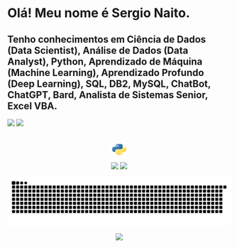 <h1> Olá! Meu nome é Sergio Naito.</h1> 
<h2>Tenho conhecimentos em Ciência de Dados (Data Scientist), Análise de Dados (Data Analyst), Python, Aprendizado de Máquina (Machine Learning), Aprendizado Profundo (Deep Learning), SQL, DB2, MySQL, ChatBot, ChatGPT, Bard, Analista de Sistemas Senior, Excel VBA. </h2>

<div>
  <a href="https://github.com/sergio-naito"></a>
  <img height="180em" src="https://github-readme-stats.vercel.app/api?username=sergio-naito&show_icons=true&theme=dark&include_all_commits=true&count_private=true" />
  <img height="180em"   src="https://github-readme-stats.vercel.app/api/top-langs/?username=sergio-naito&layout=compact&langs_count=16&theme=dark" />

  <!-- img align="center" width="148" height="180" src="https://media1.tenor.com/images/68e8337fb4eb7e40645d832c64762a8b/tenor.gif?itemid=19443613" 
  -->
</div>
 <br>
<div  align="center"> 
  <div style="display: inline_block"><br>
  <!--
  <img align="center" alt="Rafa-Js" height="30" width="40" src="https://raw.githubusercontent.com/devicons/devicon/master/icons/javascript/javascript-plain.svg">
  <img align="center" alt="HTML" height="30" width="40" src="https://raw.githubusercontent.com/devicons/devicon/master/icons/html5/html5-original.svg">
  <img align="center" alt="CSS" height="30" width="40" src="https://raw.githubusercontent.com/devicons/devicon/master/icons/css3/css3-original.svg">
  <img align="center" alt="Csharp" height="30" width="40" src="https://raw.githubusercontent.com/devicons/devicon/master/icons/csharp/csharp-original.svg">
  <img align="center" alt="PHP" height="30" width="40" src="https://raw.githubusercontent.com/devicons/devicon/master/icons/php/php-original.svg">
  <img align="center" alt="java" height="30" width="40" src="https://raw.githubusercontent.com/devicons/devicon/master/icons/java/java-original.svg">
 -->
  <img align="center" alt="Python" height="30" width="40" src="https://raw.githubusercontent.com/devicons/devicon/master/icons/python/python-original.svg">

    
</div>


  <!--
  <br><a href="https://www.youtube.com/channel/UCSawC0irKSG8W05zahr1i9w" target="_blank"><img src="https://img.shields.io/badge/-Youtube-%23EA4335?style=for-the-badge&logo=youtube&logoColor=white" target="_blank"></a>
  -->
  <a href="https://www.instagram.com/sernaito1957/" target="_blank"><img src="https://img.shields.io/badge/-Instagram-%23E4405F?style=for-the-badge&logo=instagram&logoColor=white" target="_blank"></a>
  <a href="https://www.linkedin.com/in/sergio-naito-156ab893/" target="_blank"><img src="https://img.shields.io/badge/-LinkedIn-%230077B5?style=for-the-badge&logo=linkedin&logoColor=white" target="_blank"></a> 
 
  ![Snake animation](https://github.com/sergio-naito/sergio-naito/blob/output/github-contribution-grid-snake.svg)
 
</div>
 
<!--12.10.23 20:36
[![readme](https://github-readme-stats.vercel.app/api/pin/?username=sergio-naito&repo=sergio-naito&theme=react)](https://github.com/sergio-naito/sergio-naito)
-->
<p align="center">   <img alingn="center" src="https://profile-counter.glitch.me/sergio-naito/count.svg" /></p>

